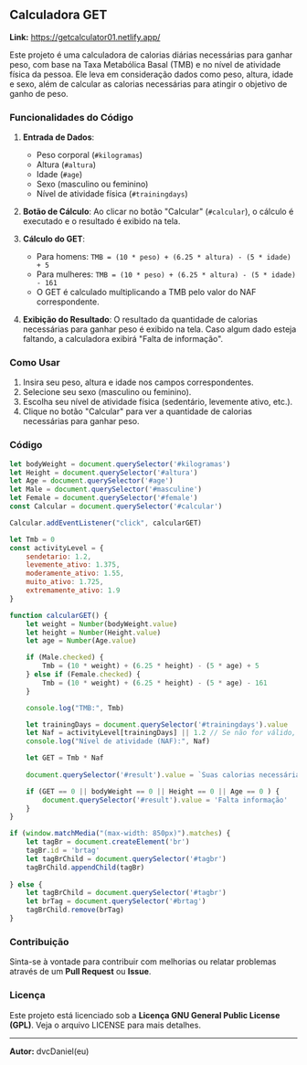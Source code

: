 ## Calculadora GET

**Link:** https://getcalculator01.netlify.app/

Este projeto é uma calculadora de calorias diárias necessárias para ganhar peso, com base na Taxa Metabólica Basal (TMB) e no nível de atividade física da pessoa. Ele leva em consideração dados como peso, altura, idade e sexo, além de calcular as calorias necessárias para atingir o objetivo de ganho de peso.


### Funcionalidades do Código

1. **Entrada de Dados**: 
   - Peso corporal (`#kilogramas`)
   - Altura (`#altura`)
   - Idade (`#age`)
   - Sexo (masculino ou feminino)
   - Nível de atividade física (`#trainingdays`)

2. **Botão de Cálculo**: Ao clicar no botão "Calcular" (`#calcular`), o cálculo é executado e o resultado é exibido na tela.

3. **Cálculo do GET**: 
   - Para homens: `TMB = (10 * peso) + (6.25 * altura) - (5 * idade) + 5`
   - Para mulheres: `TMB = (10 * peso) + (6.25 * altura) - (5 * idade) - 161`
   - O GET é calculado multiplicando a TMB pelo valor do NAF correspondente.

4. **Exibição do Resultado**: O resultado da quantidade de calorias necessárias para ganhar peso é exibido na tela. Caso algum dado esteja faltando, a calculadora exibirá "Falta de informação".

### Como Usar

1. Insira seu peso, altura e idade nos campos correspondentes.
2. Selecione seu sexo (masculino ou feminino).
3. Escolha seu nível de atividade física (sedentário, levemente ativo, etc.).
4. Clique no botão "Calcular" para ver a quantidade de calorias necessárias para ganhar peso.

### Código

```javascript
let bodyWeight = document.querySelector('#kilogramas')
let Height = document.querySelector('#altura')
let Age = document.querySelector('#age')
let Male = document.querySelector('#masculine')
let Female = document.querySelector('#female')
const Calcular = document.querySelector('#calcular')

Calcular.addEventListener("click", calcularGET)

let Tmb = 0
const activityLevel = {
    sendetario: 1.2,
    levemente_ativo: 1.375,
    moderamente_ativo: 1.55,
    muito_ativo: 1.725,
    extremamente_ativo: 1.9
}

function calcularGET() {
    let weight = Number(bodyWeight.value)
    let height = Number(Height.value)
    let age = Number(Age.value)

    if (Male.checked) {
        Tmb = (10 * weight) + (6.25 * height) - (5 * age) + 5
    } else if (Female.checked) {
        Tmb = (10 * weight) + (6.25 * height) - (5 * age) - 161
    }

    console.log("TMB:", Tmb)

    let trainingDays = document.querySelector('#trainingdays').value
    let Naf = activityLevel[trainingDays] || 1.2 // Se não for válido, usa 1.2 como padrão
    console.log("Nível de atividade (NAF):", Naf)

    let GET = Tmb * Naf 
    
    document.querySelector('#result').value = `Suas calorias necessárias para ganhar peso são de ${GET.toFixed(2)} kcal`

    if (GET == 0 || bodyWeight == 0 || Height == 0 || Age == 0 ) {
        document.querySelector('#result').value = 'Falta informação'
    }
}

if (window.matchMedia("(max-width: 850px)").matches) {
    let tagBr = document.createElement('br')
    tagBr.id = 'brtag'
    let tagBrChild = document.querySelector('#tagbr')
    tagBrChild.appendChild(tagBr)
    
} else {
    let tagBrChild = document.querySelector('#tagbr')
    let brTag = document.querySelector('#brtag')
    tagBrChild.remove(brTag)
}
```

### Contribuição

Sinta-se à vontade para contribuir com melhorias ou relatar problemas através de um **Pull Request** ou **Issue**.

### Licença

Este projeto está licenciado sob a **Licença GNU General Public License (GPL)**. Veja o arquivo LICENSE para mais detalhes.

--- 

**Autor:** dvcDaniel(eu)